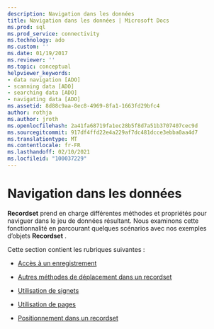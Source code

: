 ```yaml
---
description: Navigation dans les données
title: Navigation dans les données | Microsoft Docs
ms.prod: sql
ms.prod_service: connectivity
ms.technology: ado
ms.custom: ''
ms.date: 01/19/2017
ms.reviewer: ''
ms.topic: conceptual
helpviewer_keywords:
- data navigation [ADO]
- scanning data [ADO]
- searching data [ADO]
- navigating data [ADO]
ms.assetid: 8d88c9aa-8ec8-4969-8fa1-1663fd29bfc4
author: rothja
ms.author: jroth
ms.openlocfilehash: 2a41fa68719fa1ec28b5f8d7a51b3707407cec9d
ms.sourcegitcommit: 917df4ffd22e4a229af7dc481dcce3ebba0aa4d7
ms.translationtype: MT
ms.contentlocale: fr-FR
ms.lasthandoff: 02/10/2021
ms.locfileid: "100037229"
---
```

# <a name="navigating-through-data"></a>Navigation dans les données
**Recordset** prend en charge différentes méthodes et propriétés pour naviguer dans le jeu de données résultant. Nous examinons cette fonctionnalité en parcourant quelques scénarios avec nos exemples d’objets **Recordset** .  
  
 Cette section contient les rubriques suivantes :  
  
-   [Accès à un enregistrement](./jumping-to-a-record.md)  
  
-   [Autres méthodes de déplacement dans un recordset](./more-ways-to-move-in-a-recordset.md)  
  
-   [Utilisation de signets](./using-bookmarks.md)  
  
-   [Utilisation de pages](./using-pages.md)  
  
-   [Positionnement dans un recordset](./recordset-positioning.md)